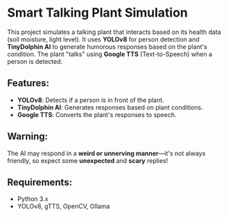 # Smart Talking Plant Simulation

This project simulates a talking plant that interacts based on its health data (soil moisture, light level). It uses **YOLOv8** for person detection and **TinyDolphin AI** to generate humorous responses based on the plant's condition. The plant "talks" using **Google TTS** (Text-to-Speech) when a person is detected.

## Features:
- **YOLOv8**: Detects if a person is in front of the plant.
- **TinyDolphin AI**: Generates responses based on plant conditions.
- **Google TTS**: Converts the plant's responses to speech.

## Warning:
The AI may respond in a **weird or unnerving manner**—it's not always friendly, so expect some **unexpected** and **scary** replies!

## Requirements:
- Python 3.x
- YOLOv8, gTTS, OpenCV, Ollama
